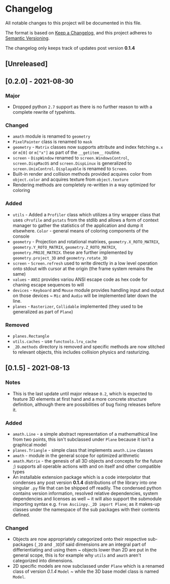 # Changelog

All notable changes to this project will be documented in this file.

The format is based on [Keep a Changelog](https://keepachangelog.com/en/1.0.0/),
and this project adheres to [Semantic Versioning](https://semver.org/spec/v2.0.0.html).

The changelog only keeps track of updates post version **0.1.4**

## [Unreleased]

## [0.2.0] - 2021-08-30

### Major
- Dropped python `2.7` support as there is no further reason to with a complete rewrite of typehints.


### Changed
- `amath` module is renamed to `geometry`
- `PixelPainter` class is renamed to `mask`
- `geometry` - `Matrix` classes now supports attribute and index fetching `m.x` or `m[0]` or `m["x"]` as part of the `__getitem__` routine.
- `screen` - `DispWindow` renamed to `screen.WindowsControl`, `screen.DispMacOS` and `screen.DispLinux` is generalized to `screen.UnixControl`. `Displayable` is renamed to `Screen`.
- Built-in render and collision methods provided acquires color from `object.color` and acquires texture from `object.texture`
- Rendering methods are completely re-written in a way optimized for coloring

### Added

- `utils` - Added a `Profiler` class which utilizes a tiny wrapper class that uses `cProfile` and `pstats` from the stdlib and allows a form of context manager to gather the statistics of the application and dump it elsewhere. `Color` - general means of coloring components of the console
- `geometry` - Projection and rotational matrixes, `geometry.X_ROTO_MATRIX`, `geometry.Y_ROTO_MATRIX`, `geometry.Z_ROTO_MATRIX`, `geometry.PROJE_MATRIX`. these are further implemented by `geometry.project_3D` and `geometry.rotate_3D`
- `screen` - `Screen.refresh` used to write directly in a low level operation onto stdout with cursor at the origin (the frame system remains the same)
- `values` - `ANSI` provides variou ANSI escape code as hex code for chaning escape sequences to will
- `devices` - `Keyboard` and `Mouse` module provides handling input and output on those devices ~ `Mic` and `Audio` will be implemented later down the line.
- `planes` - `Rasterizer`, `Collidable` implemented (they used to be generalized as part of `Plane`)

### Removed

- `planes.Rectangle`
- `utils.caches` - use `functools.lru_cache`
- `_2D.methods` directory is removed and specific methods are now stitched to relevant objects, this includes collision physics and rasturizing.

## [0.1.5] - 2021-08-13

### Notes

- This is the last update until major release `0.2`, which is expected to feature 3D elements at first hand and a more concrete structure definition, although there are possibilities of bug fixing releases before it.

### Added

- `amath.Line` - a simple abstract representation of a mathemathical line from two points, this isn't subclassed under `Plane` because it isn't a graphical model
- `planes.Triangle` - simple class that implements `amath.Line` classes
- `amath` - module in the general scope for optimized arithmetic
- `amath.Matrix` - the genesis of all 3D objects and concepts for the future ;) supports all operable actions with and on itself and other compatible types
- An installable extension package which is a code interpolator that condenses any post version **0.1.4** distributions of the library into one singular `.py` file that can be shipped off readily. The condensed python contains version information, resolved relative dependencies, system dependencies and licenses as well ~ it will also support the submodule importing syntax e.g. `from Asciinpy._2D import Plane`; as it makes-up classes under the namespace of the sub packages with their contents defined.

### Changed

- Objects are now appropriately categorized onto their respective sub-packages (`_2D` and `_3D`)if said dimensions are an integral part of differientiating and using them ~ objects lower than 2D are put in the general scope, this is for example why `utils` and `amath` aren't categorized into dimensions.
- 2D specific models are now subclassed under `Plane` which is a renamed class of version _0.1.4_ `Model` ~ while the 3D base model class is named `Model`.
